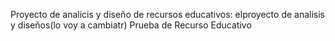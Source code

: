 Proyecto de analicis y diseño de recursos educativos: elproyecto de analisis y diseños(lo voy a cambiatr)
Prueba de Recurso Educativo 
